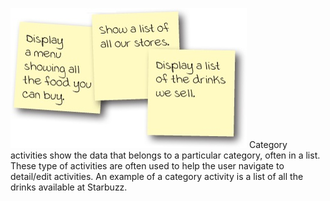 ![](.guides/img/3.png)
Category activities show the data that belongs to a particular category, often in a list. These type of activities are often used to help the user navigate to detail/edit activities. An example of a category activity is a list of all the drinks available at Starbuzz.
